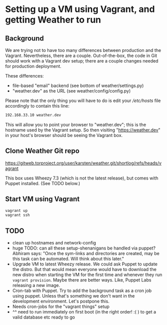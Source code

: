 Setting up a VM using Vagrant, and getting Weather to run
=========================================================

Background
----------

We are trying not to have too many differences between production and
the Vagrant. Nevertheless, there are a couple. Out-of-the-box, the
code in Git should work with a Vagrant dev setup; there are a couple
changes needed for production deployment.

These differences:

 * file-based "email" backend (see bottom of weather/settings.py)
 * "weather.dev" as the URL (see weather/config/config.py)

Please note that the only thing you will have to do is edit your _/etc/hosts_
file accordingly to contain this line:

```sh
192.168.33.10 weather.dev
```

This will allow you to point your browser to "weather.dev"; this is
the hostname used by the Vagrant setup. So then visiting
"https://weather.dev" in your host's browser should be seeing the
Vagrant box.


Clone Weather Git repo
----------------------

https://gitweb.torproject.org/user/karsten/weather.git/shortlog/refs/heads/vagrant

This box uses Wheezy 7.3 (which is not the latest release), but comes with Puppet installed.  (See TODO below.)

Start VM using Vagrant
----------------------

```sh
vagrant up
vagrant ssh
```

TODO
----

 - clean up hostnames and network-config
 - huge TODO: can all these setup-shenanigans be handled via puppet?  Abhiram says: "Once the sym-links and directories are created, may be this task can be automated. Will think about this later."
 - Upgrade VM to latest Wheezy release.  We could ask Puppet to update the distro.  But that would mean everyone would have to download the new distro when starting the VM for the first time and whenever they run `vagrant provision`.  Maybe there are better ways.  Like, Puppet Labs releasing a new image.
 - Cron-tab with Puppet. Try to add the background task as a cron job using puppet.  Unless that's something we don't want in the development environment.  Let's postpone this.
 - Needs cron-jobs for the "vagrant things" setup
 - ^^ need to run immediately on first boot (in the right order! :( ) to get a valid database etc ready to go
